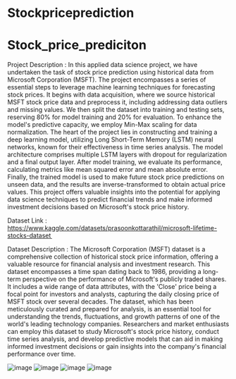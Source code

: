 # Stockpriceprediction
# Stock_price_prediciton
Project Description : 
      In this applied data science project, we have undertaken the task of stock price prediction using historical data from Microsoft Corporation (MSFT). The project encompasses a series of essential steps to 
leverage machine learning techniques for forecasting stock prices. It begins with data acquisition, where we source historical MSFT stock price data and preprocess it, including addressing data outliers and missing 
values. We then split the dataset into training and testing sets, reserving 80% for model training and 20% for evaluation. To enhance the model's predictive capacity, we employ Min-Max scaling for data normalization.
The heart of the project lies in constructing and training a deep learning model, utilizing Long Short-Term Memory (LSTM) neural networks, known for their effectiveness in time series analysis. The model architecture
comprises multiple LSTM layers with dropout for regularization and a final output layer. After model training, we evaluate its performance, calculating metrics like mean squared error and mean absolute error. 
Finally, the trained model is used to make future stock price predictions on unseen data, and the results are inverse-transformed to obtain actual price values. This project offers valuable insights into the 
potential for applying data science techniques to predict financial trends and make informed investment decisions based on Microsoft's stock price history.

Dataset Link : https://www.kaggle.com/datasets/prasoonkottarathil/microsoft-lifetime-stocks-dataset   

Dataset Description : 
      The Microsoft Corporation (MSFT) dataset is a comprehensive collection of historical stock price information, offering a valuable resource for financial analysis and investment research. This dataset 
encompasses a time span dating back to 1986, providing a long-term perspective on the performance of Microsoft's publicly traded shares. It includes a wide range of data attributes, with the 'Close' price being a 
focal point for investors and analysts, capturing the daily closing price of MSFT stock over several decades. The dataset, which has been meticulously curated and prepared for analysis, is an essential tool for 
understanding the trends, fluctuations, and growth patterns of one of the world's leading technology companies. Researchers and market enthusiasts can employ this dataset to study Microsoft's stock price history, 
conduct time series analysis, and develop predictive models that can aid in making informed investment decisions or gain insights into the company's financial performance over time.

![image](https://github.com/PavithraSugu/Stock_price_prediciton/assets/138654898/b5ed5b98-3c1a-40de-b6b5-c9366ea48951)
![image](https://github.com/PavithraSugu/Stock_price_prediciton/assets/138654898/045c4c61-f122-4dcb-9282-f41c739653fc)
![image](https://github.com/PavithraSugu/Stock_price_prediciton/assets/138654898/494ea102-3831-4615-9875-44a4d98c56da)
![image](https://github.com/PavithraSugu/Stock_price_prediciton/assets/138654898/86871408-5658-4adf-88fa-d544263ce5a7)





